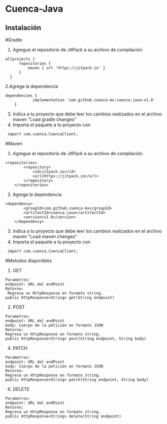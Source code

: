 # Cuenca-Java


## Instalación

#Gradle

1. Agregue el repositorio de JitPack a su archivo de compilación
  ```
  allprojects {
		repositories {
			maven { url 'https://jitpack.io' }
		}
	}
 ```
2.Agrega la dependencia 

```
dependencies {
	        implementation 'com.github.cuenca-mx:cuenca-java:v1.0'
	}
```
3. Indica a tu proyecto que debe leer los cambios realizados en el archivo maven "Load gradle changes"
4. Importa el paquete a tu proyecto con 
 ```
  import com.cuenca.CuencaClient;
```

#Maven

1. Agregue el repositorio de JitPack a su archivo de compilación
```
<repositories>
		<repository>
		    <id>jitpack.io</id>
		    <url>https://jitpack.io</url>
		</repository>
	</repositories>
```
2. Agrega la dependencia
```
<dependency>
	    <groupId>com.github.cuenca-mx</groupId>
	    <artifactId>cuenca-java</artifactId>
	    <version>v1.0</version>
	</dependency>
```
3. Indica a tu proyecto que debe leer los cambios realizados en el archivo maven "Load maven changes"
4. Importa el paquete a tu proyecto con 
 ```
  import com.cuenca.CuencaClient;
```

#Metodos disponibles
1. GET
 ```
Parametros: 
 endpoint: URL del endPoint
Retorno:
  Regresa un HttpResponse en formato string. 
public HttpResponse<String> get(String endpoint)
```

2. POST
```
Parametros:
endpoint: URL del endPoint
body: Cuerpo de la petición en formato JSON
Retorno:
Regresa un HttpResponse en formato string.
public HttpResponse<String> post(String endpoint, String body)
```

4. PATCH
```
Parametros:
endpoint: URL del endPoint
body: Cuerpo de la petición en formato JSON
Retorno:
Regresa un HttpResponse en formato string.
public HttpResponse<String> patch(String endpoint, String body)
```

6. DELETE
```
Parametros:
endpoint: URL del endPoint
Retorno:
Regresa un HttpResponse en formato string.
public HttpResponse<String> delete(String endpoint)
```
